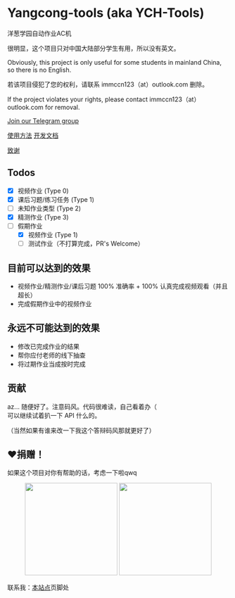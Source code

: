 # Yangcong-tools (aka YCH-Tools)

洋葱学园自动作业AC机

很明显，这个项目只对中国大陆部分学生有用，所以没有英文。

Obviously, this project is only useful for some students in mainland China, so there is no English.

若该项目侵犯了您的权利，请联系 immccn123（at）outlook.com 删除。

If the project violates your rights, please contact immccn123（at）outlook.com for removal.

[Join our Telegram group](https://t.me/+3Crz6ciu5ABjZWU1)

[使用方法](docs/usage.md) [开发文档](docs/development.md)

[致谢](https://github.com/immccn123/Yangcong-tools/wiki/%E8%87%B4%E8%B0%A2-Acknowledgement)

## Todos
- [X] 视频作业 (Type 0)
- [X] 课后习题/练习任务 (Type 1)
- [ ] 未知作业类型 (Type 2)
- [X] 精测作业 (Type 3)
- [ ] 假期作业
  - [X] 视频作业 (Type 1)
  - [ ] 测试作业（不打算完成，PR's Welcome）

## 目前可以达到的效果
- 视频作业/精测作业/课后习题 100% 准确率 + 100% 认真完成视频观看（并且超长）
- 完成假期作业中的视频作业

## 永远不可能达到的效果
- 修改已完成作业的结果
- 帮你应付老师的线下抽查
- 将过期作业当成按时完成

## 贡献
az... 随便好了。注意码风。代码很难读，自己看着办（\
可以继续试着扒一下 API 什么的。

（当然如果有谁来改一下我这个答辩码风那就更好了）

## ❤捐赠！
如果这个项目对你有帮助的话，考虑一下啦qwq

<figure class="half">
<img src="https://static-cdn.immccn123.xyz/sponser-ali.jpg" width="210">
<img src="https://static-cdn.immccn123.xyz/sponser-wec.png" width="210">
</figure>

联系我：[本站点](https://immccn123.xyz)页脚处
